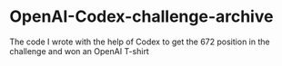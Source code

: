 # OpenAI-Codex-challenge-archive

The code I wrote with the help of Codex to get the 672 position in the challenge and won an OpenAI T-shirt
